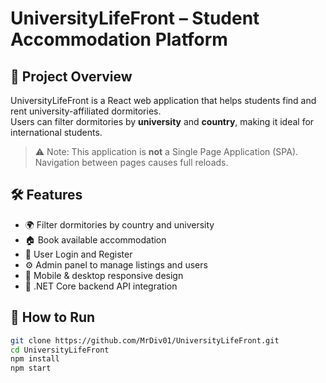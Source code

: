 # UniversityLifeFront – Student Accommodation Platform

## 📘 Project Overview
UniversityLifeFront is a React web application that helps students find and rent university-affiliated dormitories.  
Users can filter dormitories by **university** and **country**, making it ideal for international students.

> ⚠ Note: This application is **not** a Single Page Application (SPA). Navigation between pages causes full reloads.

## 🛠 Features
- 🌍 Filter dormitories by country and university  
- 🏠 Book available accommodation  
- 🔐 User Login and Register  
- ⚙️ Admin panel to manage listings and users  
- 📱 Mobile & desktop responsive design  
- 🔗 .NET Core backend API integration  

## 🚀 How to Run

```bash
git clone https://github.com/MrDiv01/UniversityLifeFront.git
cd UniversityLifeFront
npm install
npm start

